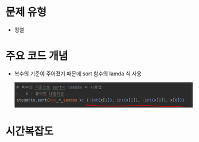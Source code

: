 # 문제 유형
- 정렬 

# 주요 코드 개념
- 복수의 기준이 주어졌기 때문에 sort 함수의 lamda 식 사용
    
    ![img.png](img.png)
    

# 시간복잡도